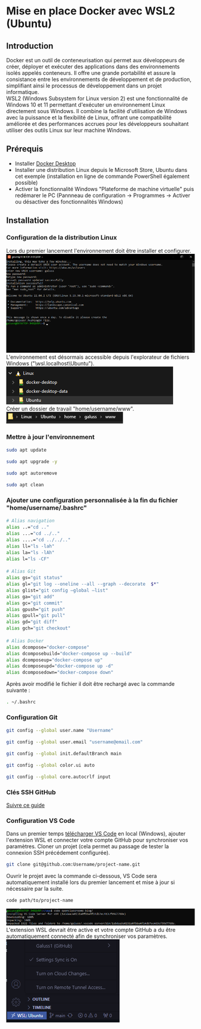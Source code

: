 # Mise en place Docker avec WSL2 (Ubuntu)

## Introduction
Docker est un outil de conteneurisation qui permet aux développeurs de créer, déployer et exécuter des applications dans des environnements isolés appelés conteneurs. Il offre une grande portabilité et assure la consistance entre les environnements de développement et de production, simplifiant ainsi le processus de développement dans un projet informatique.\
WSL2 (Windows Subsystem for Linux version 2) est une fonctionnalité de Windows 10 et 11 permettant d'exécuter un environnement Linux directement sous Windows. Il combine la facilité d'utilisation de Windows avec la puissance et la flexibilité de Linux, offrant une compatibilité améliorée et des performances accrues pour les développeurs souhaitant utiliser des outils Linux sur leur machine Windows.

## Prérequis
- Installer [Docker Desktop](https://www.docker.com/products/docker-desktop/)
- Installer une distribution Linux depuis le Microsoft Store, Ubuntu dans cet exemple (installation en ligne de commande PowerShell également possible)
- Activer la fonctionnalité Windows "Plateforme de machine virtuelle" puis redémarer le PC (Pannneau de configuration -> Programmes -> Activer ou désactiver des fonctionnalités Windows)

## Installation

### Configuration de la distribution Linux
Lors du premier lancement l'environnement doit être installer et configurer.
![](img/Screenshot_1.png)
L'environnement est désormais accessible depuis l'explorateur de fichiers Windows ("\\wsl.localhost\Ubuntu").
![](img/Screenshot_2.png)\
Créer un dossier de travail "home/username/www".\
![](img/Screenshot_3.png)

### Mettre à jour l'environnement 
```bash
sudo apt update
```
```bash
sudo apt upgrade -y
```
```bash
sudo apt autoremove
```
```bash
sudo apt clean
```

### Ajouter une configuration personnalisée à la fin du fichier "home/username/.bashrc"
```bash
# Alias navigation
alias ..="cd .."
alias ...="cd ../.."
alias ....="cd ../../.."
alias ll="ls -lah"
alias la="ls -lAh"
alias l="ls -CF"

# Alias Git
alias gs="git status"
alias gl="git log --oneline --all --graph --decorate  $*"
alias glist="git config –global –list"
alias ga="git add"
alias gc="git commit"
alias gpush="git push"
alias gpull="git pull"
alias gd="git diff"
alias gch="git checkout"

# Alias Docker
alias dcompose="docker-compose"
alias dcomposebuild="docker-compose up --build"
alias dcomposeup="docker-compose up"
alias dcomposeupd="docker-compose up -d"
alias dcomposedown="docker-compose down"
```
Après avoir modifié le fichier il doit être rechargé avec la commande suivante :
```bash
. ~/.bashrc
```

### Configuration Git
```bash
git config --global user.name "Username"
```
```bash
git config --global user.email "username@email.com"
```
```bash
git config --global init.defaultBranch main
```
```bash
git config --global color.ui auto
```
```bash
git config --global core.autocrlf input
```

### Clés SSH GitHub
[Suivre ce guide](https://kinsta.com/blog/generate-ssh-key/)

### Configuration VS Code
Dans un premier temps [télécharger VS Code](https://code.visualstudio.com/) en local (Windows), ajouter l'extension WSL et connecter votre compte GitHub pour synchroniser vos paramètres.
Cloner un projet (cela permet au passage de tester la connexion SSH précédement configurée).
```bash
git clone git@github.com:Username/project-name.git
```
Ouvrir le projet avec la commande ci-dessous, VS Code sera automatiquement installé lors du premier lancement et mise à jour si nécessaire par la suite.
```bash
code path/to/project-name
```
![](img/Screenshot_4.png)
L'extension WSL devrait être active et votre compte GitHub a du être automatiquement connecté afin de synchroniser vos paramètres.
![](img/Screenshot_5.png)
